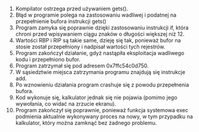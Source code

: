 1. Kompilator ostrzega przed używaniem gets().
2. Błąd w programie polega na zastosowaniu wadliwej i podatnej na przepełnienie bufora instrukcji gets()
3. Program zamyka się poprawnie dzięki zastosowaniu instrukcji if, która chroni przed wpisywaniem ciągu znaków o długości większej niż 12.
4. Wartości RBP i RIP są takie same, dzieję się tak, ponieważ bufor na stosie został przepełniony i nadpisał wartości tych rejestrów.
5. Program zakończył działanie, gdyż nastąpiła eksploitacja wadliwego kodu i przepełniono bufor.
6. Program zatrzymał się pod adresem 0x7ffc54c0d750.
7. W sąsiedztwie miejsca zatrzymania programu znajdują się instrukcje add.
8. Po wznowieniu działania program crashuje się z powodu przepełnenia bufora.
9. Kod wykonuje się, kalkulator jednak się nie pojawia (pomimo jego wywołania, co widać na zrzucie ekranu).
10. Program zakończył się poprawnie, ponieważ funkcja systemowa exec podmienia aktualnie wykonywany proces na nowy, w tym przypadku na kalkulator, który można zamknąć bez żadnego problemu.